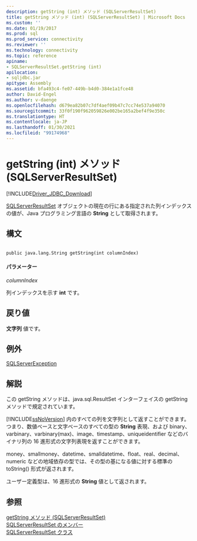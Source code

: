 ```yaml
---
description: getString (int) メソッド (SQLServerResultSet)
title: getString メソッド (int) (SQLServerResultSet) | Microsoft Docs
ms.custom: ''
ms.date: 01/19/2017
ms.prod: sql
ms.prod_service: connectivity
ms.reviewer: ''
ms.technology: connectivity
ms.topic: reference
apiname:
- SQLServerResultSet.getString (int)
apilocation:
- sqljdbc.jar
apitype: Assembly
ms.assetid: bfa493c4-fe07-449b-b4d0-384e1a1fce48
author: David-Engel
ms.author: v-daenge
ms.openlocfilehash: d679ea82b07c7df4aef09b47c7cc74e537a94070
ms.sourcegitcommit: 33f0f190f962059826e002be165a2bef4f9e350c
ms.translationtype: HT
ms.contentlocale: ja-JP
ms.lasthandoff: 01/30/2021
ms.locfileid: "99174968"
---
```

# <a name="getstring-method-int-sqlserverresultset"></a>getString (int) メソッド (SQLServerResultSet)
[!INCLUDE[Driver_JDBC_Download](../../../includes/driver_jdbc_download.md)]

  [SQLServerResultSet](../../../connect/jdbc/reference/sqlserverresultset-class.md) オブジェクトの現在の行にある指定された列インデックスの値が、Java プログラミング言語の **String** として取得されます。  
  
## <a name="syntax"></a>構文  
  
```  
  
public java.lang.String getString(int columnIndex)  
```  
  
#### <a name="parameters"></a>パラメーター  
 *columnIndex*  
  
 列インデックスを示す **int** です。  
  
## <a name="return-value"></a>戻り値  
 **文字列** 値です。  
  
## <a name="exceptions"></a>例外  
 [SQLServerException](../../../connect/jdbc/reference/sqlserverexception-class.md)  
  
## <a name="remarks"></a>解説  
 この getString メソッドは、java.sql.ResultSet インターフェイスの getString メソッドで規定されています。  
  
 [!INCLUDE[ssNoVersion](../../../includes/ssnoversion-md.md)] 内のすべての列を文字列として返すことができます。 つまり、数値ベースと文字ベースのすべての型の **String** 表現、および binary、varbinary、varbinary(max)、image、timestamp、uniqueidentifier などのバイナリ列の 16 進形式の文字列表現を返すことができます。  
  
 money、smallmoney、datetime、smalldatetime、float、real、decimal、numeric などの地域依存の型では、その型の基になる値に対する標準の toString() 形式が返されます。  
  
 ユーザー定義型は、16 進形式の **String** 値として返されます。  
  
## <a name="see-also"></a>参照  
 [getString メソッド &#40;SQLServerResultSet&#41;](../../../connect/jdbc/reference/getstring-method-sqlserverresultset.md)   
 [SQLServerResultSet のメンバー](../../../connect/jdbc/reference/sqlserverresultset-members.md)   
 [SQLServerResultSet クラス](../../../connect/jdbc/reference/sqlserverresultset-class.md)  
  
  
